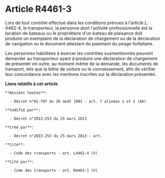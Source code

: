 # Article R4461-3

Lors de tout contrôle effectué dans les conditions prévues à l'article L. 4462-4, le transporteur, la personne dont
l'activité professionnelle est la location de bateaux ou le propriétaire d'un bateau de plaisance doit produire un exemplaire
de la déclaration de chargement ou de la déclaration de navigation ou le document attestant du paiement du péage
forfaitaire. 

Les personnes habilitées à exercer les contrôles susmentionnés peuvent demander au transporteur ayant à produire une
déclaration de chargement de présenter en outre, au moment même de la demande, les documents de transport, tels que la lettre
de voiture ou le connaissement, afin de vérifier leur concordance avec les mentions inscrites sur la déclaration présentée.

**Liens relatifs à cet article**

	**Anciens textes**:

	  - Décret n°91-797 du 20 août 1991 - art. 7 alinéas 1 et 2 (Ab)

	**Codifié par**:

	  - Décret n°2013-253 du 25 mars 2013

	**Créé par**:

	  - Décret n°2013-253 du 25 mars 2013 - art.

	**Cite**:

	  - Code des transports - art. L4462-4 (V)

	**Cité par**:

	  - Code des transports - art. R4463-1 (V)
